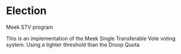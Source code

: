 # Election
Meek STV program

This is an implementation of the Meek Single Transferable Vote voting system. Using a tighter threshold than the Droop Quota
